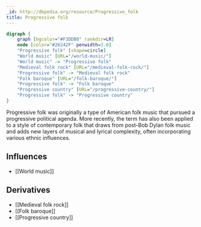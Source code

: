 ```yaml
---
_id: http://dbpedia.org/resource/Progressive_folk
title: Progressive folk
---
```


```dot
digraph {
	graph [bgcolor="#F3DDB8" rankdir=LR]
	node [color="#26242F" penwidth=3.0]
	"Progressive folk" [shape=circle]
	"World music" [URL="/world-music/"]
	"World music" -> "Progressive folk"
	"Medieval folk rock" [URL="/medieval-folk-rock/"]
	"Progressive folk" -> "Medieval folk rock"
	"Folk baroque" [URL="/folk-baroque/"]
	"Progressive folk" -> "Folk baroque"
	"Progressive country" [URL="/progressive-country/"]
	"Progressive folk" -> "Progressive country"
}
```

Progressive folk was originally a type of American folk music that pursued a progressive political agenda. More recently, the term has also been applied to a style of contemporary folk that draws from post-Bob Dylan folk music and adds new layers of musical and lyrical complexity, often incorporating various ethnic influences.

## Influences

- [[World music]]

## Derivatives

- [[Medieval folk rock]]
- [[Folk baroque]]
- [[Progressive country]]
